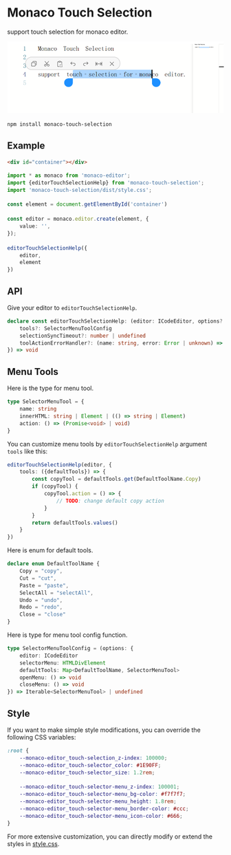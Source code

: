 # Monaco Touch Selection

support touch selection for monaco editor.

![preview.png](preview.png)

```
npm install monaco-touch-selection
```

## Example

```html
<div id="container"></div>
```

```typescript
import * as monaco from 'monaco-editor';
import {editorTouchSelectionHelp} from 'monaco-touch-selection';
import 'monaco-touch-selection/dist/style.css';

const element = document.getElementById('container')

const editor = monaco.editor.create(element, {
    value: '',
});

editorTouchSelectionHelp({
    editor,
    element
})
```

## API

Give your editor to `editorTouchSelectionHelp`.

```typescript
declare const editorTouchSelectionHelp: (editor: ICodeEditor, options?: {
    tools?: SelectorMenuToolConfig
    selectionSyncTimeout?: number | undefined
    toolActionErrorHandler?: (name: string, error: Error | unknown) => Promise<void> | void
}) => void
```

## Menu Tools

Here is the type for menu tool.

```typescript
type SelectorMenuTool = {
    name: string
    innerHTML: string | Element | (() => string | Element)
    action: () => (Promise<void> | void)
}
```

You can customize menu tools by `editorTouchSelectionHelp` argument `tools` like this:

```typescript
editorTouchSelectionHelp(editor, {
    tools: ({defaultTools}) => {
        const copyTool = defaultTools.get(DefaultToolName.Copy)
        if (copyTool) {
            copyTool.action = () => {
                // TODO: change default copy action
            }
        }
        return defaultTools.values()
    }
})
```

Here is enum for default tools.

```typescript
declare enum DefaultToolName {
    Copy = "copy",
    Cut = "cut",
    Paste = "paste",
    SelectAll = "selectAll",
    Undo = "undo",
    Redo = "redo",
    Close = "close"
}
```

Here is type for menu tool config function.

```typescript
type SelectorMenuToolConfig = (options: {
    editor: ICodeEditor
    selectorMenu: HTMLDivElement
    defaultTools: Map<DefaultToolName, SelectorMenuTool>
    openMenu: () => void
    closeMenu: () => void
}) => Iterable<SelectorMenuTool> | undefined
```

## Style

If you want to make simple style modifications, you can override the following CSS variables:

```css
:root {
    --monaco-editor_touch-selection_z-index: 100000;
    --monaco-editor_touch-selector_color: #1E90FF;
    --monaco-editor_touch-selector_size: 1.2rem;

    --monaco-editor_touch-selector-menu_z-index: 100001;
    --monaco-editor_touch-selector-menu_bg-color: #f7f7f7;
    --monaco-editor_touch-selector-menu_height: 1.8rem;
    --monaco-editor_touch-selector-menu_border-color: #ccc;
    --monaco-editor_touch-selector-menu_icon-color: #666;
}
```

For more extensive customization, you can directly modify or extend the styles in [style.css](src/style.css).
